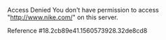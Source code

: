Access Denied You don't have permission to access "http://www.nike.com/" on this server.

Reference #18.2cb89e41.1560573928.32de8cd8